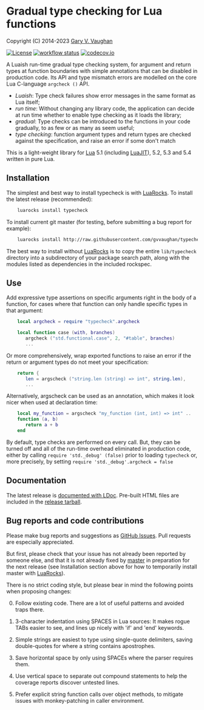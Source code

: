 Gradual type checking for Lua functions
=======================================

Copyright (C) 2014-2023 [Gary V. Vaughan][github]

[![License](http://img.shields.io/:license-mit-blue.svg)](http://mit-license.org)
[![workflow status](https://github.com/gvvaughan/typecheck/actions/workflows/spec.yml/badge.svg?branch=master)](https://github.com/gvvaughan/typecheck/actions)
[![codecov.io](https://codecov.io/gh/gvvaughan/typecheck/branch/master/graph/badge.svg)](https://codecov.io/gh/gvvaughan/typecheck)

A Luaish run-time gradual type checking system, for argument and return
types at function boundaries with simple annotations that can be disabled
in production code.  Its API and type mismatch errors are modelled on the
core Lua C-language `argcheck ()` API.

- *Luaish*: Type check failures show error messages in the same format
  as Lua itself;
- *run time*: Without changing any library code, the application can
  decide at run time whether to enable type checking as it loads the
  library;
- *gradual*: Type checks can be introduced to the functions in your code
  gradually, to as few or as many as seem useful;
- *type checking*: function argument types and return types are checked
  against the specification, and raise an error if some don't match

This is a light-weight library for [Lua][] 5.1 (including [LuaJIT][]),
5.2, 5.3 and 5.4 written in pure Lua.

[github]: http://github.com/gvvaughan/typecheck/ "Github repository"
[lua]: http://www.lua.org "The Lua Project"
[luajit]: http://luajit.org "The LuaJIT Project"


Installation
------------

The simplest and best way to install typecheck is with [LuaRocks][]. To
install the latest release (recommended):

```bash
    luarocks install typecheck
```

To install current git master (for testing, before submitting a bug
report for example):

```bash
    luarocks install http://raw.githubusercontent.com/gvvaughan/typecheck/master/typecheck-git-1.rockspec
```

The best way to install without [LuaRocks][] is to copy the entire
`lib/typecheck` directory into a subdirectory of your package search path,
along with the modules listed as dependencies in the included rockspec.

[luarocks]: http://www.luarocks.org "Lua package manager"


Use
---

Add expressive type assertions on specific arguments right in the body
of a function, for cases where that function can only handle specific
types in that argument:

```lua
    local argcheck = require "typecheck".argcheck

    local function case (with, branches)
       argcheck ("std.functional.case", 2, "#table", branches)
       ...
```

Or more comprehensively, wrap exported functions to raise an error if
the return or argument types do not meet your specification:

```lua
    return {
       len = argscheck ("string.len (string) => int", string.len),
       ...
```

Alternatively, argscheck can be used as an annotation, which makes it
look nicer when used at declaration time:

```lua
    local my_function = argscheck "my_function (int, int) => int" ..
    function (a, b)
       return a + b
    end
```

By default, type checks are performed on every call.  But, they can be
turned off and all of the run-time overhead eliminated in production
code, either by calling `require 'std._debug' (false)` prior to loading
`typecheck` or, more precisely, by setting
`require 'std._debug'.argcheck = false`



Documentation
-------------

The latest release is [documented with LDoc][github.io].
Pre-built HTML files are included in the [release tarball][releases].

[github.io]: http://gvvaughan.github.io/typecheck
[releases]: https://github.com/gvvaughan/typecheck/releases


Bug reports and code contributions
----------------------------------

Please make bug reports and suggestions as [GitHub Issues][issues].
Pull requests are especially appreciated.

But first, please check that your issue has not already been reported by
someone else, and that it is not already fixed by [master][github] in
preparation for the next release (see Installation section above for how
to temporarily install master with [LuaRocks][]).

There is no strict coding style, but please bear in mind the following
points when proposing changes:

0. Follow existing code. There are a lot of useful patterns and avoided
   traps there.

1. 3-character indentation using SPACES in Lua sources: It makes rogue
   TABs easier to see, and lines up nicely with 'if' and 'end' keywords.

2. Simple strings are easiest to type using single-quote delimiters,
   saving double-quotes for where a string contains apostrophes.

3. Save horizontal space by only using SPACEs where the parser requires
   them.

4. Use vertical space to separate out compound statements to help the
   coverage reports discover untested lines.

5. Prefer explicit string function calls over object methods, to mitigate
   issues with monkey-patching in caller environment.

[issues]: http://github.com/gvvaughan/typecheck/issues
